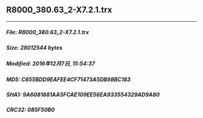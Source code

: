 ## R8000_380.63_2-X7.2.1.trx
 * * *
##### File: R8000_380.63_2-X7.2.1.trx
##### Size: 28012544 bytes
##### Modified: 2016年12月7日, 15:54:37
##### MD5: C655BDD9EAFEE4CF71473A5DB98BC183
##### SHA1: 9A6081881AA5FCAE109EE56EA933554329AD9A80
##### CRC32: 085F50B0